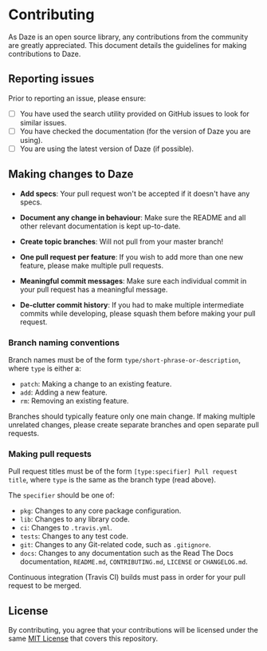 # Contributing

As Daze is an open source library, any contributions from the community are greatly appreciated. This document details the guidelines for making contributions to Daze.

## Reporting issues

Prior to reporting an issue, please ensure:

- [ ] You have used the search utility provided on GitHub issues to look for similar issues.
- [ ] You have checked the documentation (for the version of Daze you are using).
- [ ] You are using the latest version of Daze (if possible).

## Making changes to Daze

- **Add specs**: Your pull request won't be accepted if it doesn't have any specs.

- **Document any change in behaviour**: Make sure the README and all other relevant documentation is kept up-to-date.

- **Create topic branches**: Will not pull from your master branch!

- **One pull request per feature**: If you wish to add more than one new feature, please make multiple pull requests.

- **Meaningful commit messages**: Make sure each individual commit in your pull request has a meaningful message.

- **De-clutter commit history**: If you had to make multiple intermediate commits while developing, please squash them before making your pull request.

### Branch naming conventions

Branch names must be of the form `type/short-phrase-or-description`, where `type` is either a:

- `patch`: Making a change to an existing feature.
- `add`: Adding a new feature.
- `rm`: Removing an existing feature.

Branches should typically feature only one main change. If making multiple unrelated changes, please create separate branches and open separate pull requests.

### Making pull requests

Pull request titles must be of the form `[type:specifier] Pull request title`, where `type` is the same as the branch type (read above).

The `specifier` should be one of:

- `pkg`: Changes to any core package configuration.
- `lib`: Changes to any library code.
- `ci`: Changes to `.travis.yml`.
- `tests`: Changes to any test code.
- `git`: Changes to any Git-related code, such as `.gitignore`.
- `docs`: Changes to any documentation such as the Read The Docs documentation, `README.md`, `CONTRIBUTING.md`, `LICENSE` or `CHANGELOG.md`.

Continuous integration (Travis CI) builds must pass in order for your pull request to be merged.

## License

By contributing, you agree that your contributions will be licensed under the same [MIT License](/LICENSE) that covers this repository.